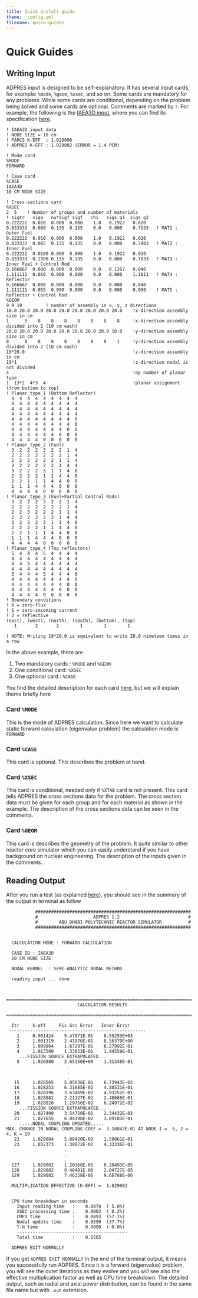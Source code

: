 ```yaml
---
title: Quick install guide
theme: _config.yml
filename: quick-guides
---
```


# Quick Guides
## Writing Input
ADPRES input is designed to be self-explanatory. It has several input cards, for example: `%mode`, `%geom`, `%xsec`, and so on. Some cards are mandatory for any problems. While some cards are conditional, depending on the problem being solved and some cards are optional. Comments are marked by `!`. For example, the following is the [IAEA3D input](https://github.com/imronuke/ADPRES/tree/master/smpl/static), where you can find its specification [here](https://engineering.purdue.edu/PARCS/Code/TestSuite/CalculationMode/StandAloneMode/Eigenvalue/IAEA3DPWR).

```
! IAEA3D input data
! NODE SIZE = 10 cm
! PARCS K-EFF  : 1.029096
! ADPRES K-EFF : 1.029082 (ERROR = 1.4 PCM)

! Mode card
%MODE
FORWARD

! Case card
%CASE
IAEA3D
10 CM NODE SIZE

! Cross-sections card
%XSEC
2  5    ! Number of groups and number of materials
! sigtr   siga   nu*sigf sigf   chi   sigs_g1  sigs_g2
0.222222  0.010  0.000  0.000    1.0   0.1922   0.020
0.833333  0.080  0.135  0.135    0.0   0.000    0.7533   ! MAT1 : Outer Fuel
0.222222  0.010  0.000  0.000    1.0   0.1922   0.020
0.833333  0.085  0.135  0.135    0.0   0.000    0.7483   ! MAT2 : Inner Fuel
0.222222  0.0100 0.000  0.000    1.0   0.1922   0.020
0.833333  0.1300 0.135  0.135    0.0   0.000    0.7033   ! MAT3 : Inner Fuel + Control Rod
0.166667  0.000  0.000  0.000    0.0   0.1267   0.040
1.111111  0.010  0.000  0.000    0.0   0.000    1.1011   ! MAT4 : Reflector
0.166667  0.000  0.000  0.000    0.0   0.000    0.040
1.111111  0.055  0.000  0.000    0.0   0.000    0.000    ! MAT5 : Reflector + Control Rod
%GEOM
9 9 19         ! number of assembly in x, y, z directions
10.0 20.0 20.0 20.0 20.0 20.0 20.0 20.0 20.0    !x-direction assembly size in cm
1      8    8    8    8    8    8    8    8     !x-direction assembly divided into 2 (10 cm each)
20.0 20.0 20.0 20.0 20.0 20.0 20.0 20.0 10.0    !y-direction assembly size in cm
8      8    8    8    8    8    8    8    1     !y-direction assembly divided into 2 (10 cm each)
19*20.0                                         !z-direction assembly  in cm
19*1                                            !z-direction nodal is not divided
4                                               !np number of planar type
1  13*2  4*3  4                                 !planar assignment (from bottom to top)
! Planar_type_1 (Bottom Reflector)
  4  4  4  4  4  4  4  4  4
  4  4  4  4  4  4  4  4  4
  4  4  4  4  4  4  4  4  4
  4  4  4  4  4  4  4  4  4
  4  4  4  4  4  4  4  4  0
  4  4  4  4  4  4  4  4  0
  4  4  4  4  4  4  4  0  0
  4  4  4  4  4  4  0  0  0
  4  4  4  4  0  0  0  0  0
! Planar_type_2 (Fuel)
  3  2  2  2  3  2  2  1  4
  2  2  2  2  2  2  2  1  4
  2  2  2  2  2  2  1  1  4
  2  2  2  2  2  2  1  4  4
  3  2  2  2  3  1  1  4  0
  2  2  2  2  1  1  4  4  0
  2  2  1  1  1  4  4  0  0
  1  1  1  4  4  4  0  0  0
  4  4  4  4  0  0  0  0  0
! Planar_type_3 (Fuel+Partial Control Rods)
  3  2  2  2  3  2  2  1  4
  2  2  2  2  2  2  2  1  4
  2  2  3  2  2  2  1  1  4
  2  2  2  2  2  2  1  4  4
  3  2  2  2  3  1  1  4  0
  2  2  2  2  1  1  4  4  0
  2  2  1  1  1  4  4  0  0
  1  1  1  4  4  4  0  0  0
  4  4  4  4  0  0  0  0  0
! Planar_type_4 (Top reflectors)
  5  4  4  4  5  4  4  4  4
  4  4  4  4  4  4  4  4  4
  4  4  5  4  4  4  4  4  4
  4  4  4  4  4  4  4  4  4
  5  4  4  4  5  4  4  4  0
  4  4  4  4  4  4  4  4  0
  4  4  4  4  4  4  4  0  0
  4  4  4  4  4  4  0  0  0
  4  4  4  4  0  0  0  0  0
! Boundary conditions
! 0 = zero-flux
! 1 = zero-incoming current
! 2 = reflective
(east), (west), (north), (south), (bottom), (top)
   1       2       2        1        1        1

! NOTE: Writing 19*20.0 is equivalent to write 20.0 nineteen times in a row
```

In the above example, there are
1. Two mandatory cards : `%MODE` and `%GEOM`
2. One conditional card: `%XSEC`
3. One optional card   : `%CASE`

You find the detailed description for each card [here](https://imronuke.github.io/ADPRES/card-desc), but we will explain theme briefly here
### Card `%MODE`
This is the mode of ADPRES calculation. Since here we want to calculate static forward calculation (eigenvalue problem) the calculation mode is `FORWARD`
### Card `%CASE`
This card is optional. This describes the problem at hand.
### Card `%XSEC`
This card is conditional, needed only if `%XTAB` card is not present. This card tells ADPRES the cross sections data for the problem. The cross section data must be given for each group and for each material as shown in the example. The description of the cross sections data can be seen in the comments.
### Card `%GEOM`
This card is describes the geometry of the problem. It quite similar to other reactor core simulator which you can easily understand if you have background on nuclear engineering. The description of the inputs given in the comments.


## Reading Output

After you run a test (as explained [here]((https://imronuke.github.io/ADPRES/install))), you should see in the summary of the output in terminal as follow

```
           ###########################################################
           #                     ADPRES 1.2                          #
           #        ABU DHABI POLYTECHNIC REACTOR SIMULATOR          #
           ###########################################################


  CALCULATION MODE : FORWARD CALCULATION                                         

  CASE ID : IAEA3D                                                                                              
  10 CM NODE SIZE                                                                                     

  NODAL KERNEL  : SEMI-ANALYTIC NODAL METHOD

  reading input ... done


  ==============================================================================
                           CALCULATION RESULTS
  ==============================================================================

  Itr     k-eff     Fis.Src Error   Inner Error
 ----------------------------------------------------
    1     0.981424    5.47871E-01    8.55259E+03
    2     1.001319    2.41976E-01    8.56379E+00
    3     1.009804    1.67297E-01    6.27992E-01
    4     1.013500    1.33833E-01    1.44559E-01
     ...FISSION SOURCE EXTRAPOLATED...
    5     1.026980    2.65156E+00    1.31348E-01
                       .
                       .
                       .
   15     1.028565    5.05638E-01    6.73943E-02
   16     1.028253    6.31685E-02    4.20531E-01
   17     1.028196    3.63469E-02    4.93252E-01
   18     1.028082    2.21127E-02    2.48688E-01
   19     1.028020    1.29756E-02    6.24972E-02
     ...FISSION SOURCE EXTRAPOLATED...
   20     1.027400    3.54750E-01    2.34432E-02
   21     1.027655    6.04390E-02    3.09183E-01
     .....NODAL COUPLING UPDATED.....
MAX. CHANGE IN NODAL COUPLING COEF.=  3.16843E-01 AT NODE I =  6, J =  4, K = 19
   22     1.028084    5.88420E-02    1.59061E-01
   23     1.032373    1.30872E-01    4.33336E-01
                      .
                      .
                      .
  127     1.029082    1.20168E-05    8.28493E-05
  128     1.029082    9.48481E-06    2.04727E-05
  129     1.029082    7.46358E-06    9.66768E-06

  MULTIPLICATION EFFECTIVE (K-EFF) =  1.029082


  CPU time breakdown in seconds
    Input reading time   :    0.0078  ( 5.0%)
    XSEC processing time :    0.0003  ( 0.2%)
    CMFD time            :    0.0893  (57.1%)
    Nodal update time    :    0.0590  (37.7%)
    T-H time             :    0.0000  ( 0.0%)
    ------------------------------------------
    Total time           :    0.1565

  ADPRES EXIT NORMALLY
  ```

  If you get `ADPRES EXIT NORMALLY` in the end of the terminal output, it means you successfully run ADPRES. Since it is a forward (eigenvalue) problem, you will see the outer iterations as they evolve and you will see also the effective multiplication factor as well as CPU time breakdown. The detailed output, such as radial and axial power distribution, can be found in the same file name but with `.out` extension.

